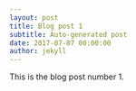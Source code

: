 ```yaml
---
layout: post
title: Blog post 1
subtitle: Auto-generated post
date: 2017-07-07 00:00:00
author: jekyll
---
```


This is the blog post number 1.
